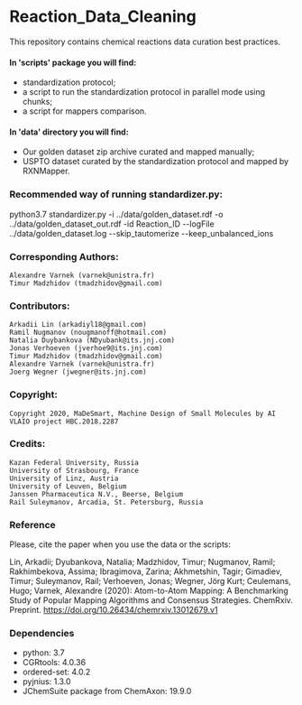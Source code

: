# Reaction_Data_Cleaning
This repository contains chemical reactions data curation best practices.
#### In 'scripts' package you will find:
* standardization protocol;
* a script to run the standardization protocol in parallel mode using chunks;
* a script for mappers comparison.
#### In 'data' directory you will find:
* Our golden dataset zip archive curated and mapped manually;
* USPTO dataset curated by the standardization protocol and mapped by RXNMapper.

### Recommended way of running standardizer.py:
python3.7 standardizer.py -i ../data/golden_dataset.rdf -o ../data/golden_dataset_out.rdf -id Reaction_ID --logFile ../data/golden_dataset.log --skip_tautomerize --keep_unbalanced_ions

### Corresponding Authors:
    Alexandre Varnek (varnek@unistra.fr)
    Timur Madzhidov (tmadzhidov@gmail.com)
    
### Contributors:
    Arkadii Lin (arkadiyl18@gmail.com)
    Ramil Nugmanov (nougmanoff@hotmail.com)
    Natalia Duybankova (NDyubank@its.jnj.com)
    Jonas Verhoeven (jverhoe9@its.jnj.com)
    Timur Madzhidov (tmadzhidov@gmail.com)
    Alexandre Varnek (varnek@unistra.fr)
    Joerg Wegner (jwegner@its.jnj.com)
   
### Copyright:
    Copyright 2020, MaDeSmart, Machine Design of Small Molecules by AI VLAIO project HBC.2018.2287
    
### Credits:
    Kazan Federal University, Russia
    University of Strasbourg, France
    University of Linz, Austria
    University of Leuven, Belgium
    Janssen Pharmaceutica N.V., Beerse, Belgium
    Rail Suleymanov, Arcadia, St. Petersburg, Russia

### Reference
Please, cite the paper when you use the data or the scripts:
    
  Lin, Arkadii; Dyubankova, Natalia; Madzhidov, Timur; Nugmanov, Ramil; Rakhimbekova, Assima; Ibragimova, Zarina; Akhmetshin, Tagir; Gimadiev, Timur; Suleymanov, Rail; Verhoeven, Jonas; Wegner, Jörg Kurt; Ceulemans, Hugo; Varnek, Alexandre (2020): Atom-to-Atom Mapping: A Benchmarking Study of Popular Mapping Algorithms and Consensus Strategies. ChemRxiv. Preprint. https://doi.org/10.26434/chemrxiv.13012679.v1 

### Dependencies
  - python: 3.7
  - CGRtools: 4.0.36
  - ordered-set: 4.0.2
  - pyjnius: 1.3.0
  - JChemSuite package from ChemAxon: 19.9.0
  
